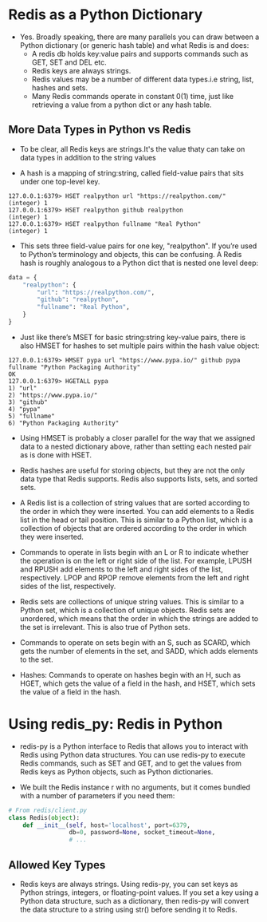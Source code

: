 # Redis as a Python Dictionary

- Yes. Broadly speaking, there are many parallels you can draw between a Python dictionary (or generic hash table) and what Redis is and does:
    - A redis db holds key:value pairs and supports commands such as GET, SET and DEL etc.
    - Redis keys are always strings.
    - Redis values may be a number of different data types.i.e string, list, hashes and sets.
    - Many Redis commands operate in constant 0(1) time, just like retrieving a value from a
    python dict or any hash table.

## More Data Types in Python vs Redis

- To be clear, all Redis keys are strings.It's the value thaty can take on data types in addition
to the string values

- A hash is a mapping of string:string, called field-value pairs that sits under one top-level key.

```redis
127.0.0.1:6379> HSET realpython url "https://realpython.com/"
(integer) 1
127.0.0.1:6379> HSET realpython github realpython
(integer) 1
127.0.0.1:6379> HSET realpython fullname "Real Python"
(integer) 1
```

- This sets three field-value pairs for one key, "realpython". If you’re used to Python’s terminology and objects, this can be confusing. A Redis hash is roughly analogous to a Python dict that is nested one level deep:

```python
data = {
    "realpython": {
        "url": "https://realpython.com/",
        "github": "realpython",
        "fullname": "Real Python",
    }
}
```

- Just like there’s MSET for basic string:string key-value pairs, there is also HMSET for hashes to set multiple pairs within the hash value object:

```redis
127.0.0.1:6379> HMSET pypa url "https://www.pypa.io/" github pypa fullname "Python Packaging Authority"
OK
127.0.0.1:6379> HGETALL pypa
1) "url"
2) "https://www.pypa.io/"
3) "github"
4) "pypa"
5) "fullname"
6) "Python Packaging Authority"
```

- Using HMSET is probably a closer parallel for the way that we assigned data to  a nested
dictionary above, rather than setting each nested pair as is done with HSET.

- Redis hashes are useful for storing objects, but they are not the only data type that Redis supports. Redis also supports lists, sets, and sorted sets.

- A Redis list is a collection of string values that are sorted according to the order in which they were inserted. You can add elements to a Redis list in the head or tail position. This is similar to a Python list, which is a collection of objects that are ordered according to the order in which they were inserted.

- Commands to operate in lists begin with an L or R to indicate whether the operation is on the left or right side of the list. For example, LPUSH and RPUSH add elements to the left and right sides of the list, respectively. LPOP and RPOP remove elements from the left and right sides of the list, respectively.

- Redis sets are collections of unique string values. This is similar to a Python set, which is a collection of unique objects. Redis sets are unordered, which means that the order in which the strings are added to the set is irrelevant. This is also true of Python sets.

- Commands to operate on sets begin with an S, such as SCARD, which gets the number of elements in the set, and SADD, which adds elements to the set.

- Hashes: Commands to operate on hashes begin with an H, such as HGET, which gets the value of a field in the hash, and HSET, which sets the value of a field in the hash.

# Using redis_py: Redis in Python

- redis-py is a Python interface to Redis that allows you to interact with Redis using Python data structures. You can use redis-py to execute Redis commands, such as SET and GET, and to get the values from Redis keys as Python objects, such as Python dictionaries.

- We built the Redis instance r with no arguments, but it comes bundled with a number of parameters if you need them:

```python
# From redis/client.py
class Redis(object):
    def __init__(self, host='localhost', port=6379,
                 db=0, password=None, socket_timeout=None,
                 # ...
```

## Allowed Key Types

- Redis keys are always strings. Using redis-py, you can set keys as Python strings, integers, or floating-point values. If you set a key using a Python data structure, such as a dictionary, then redis-py will convert the data structure to a string using str() before sending it to Redis.

